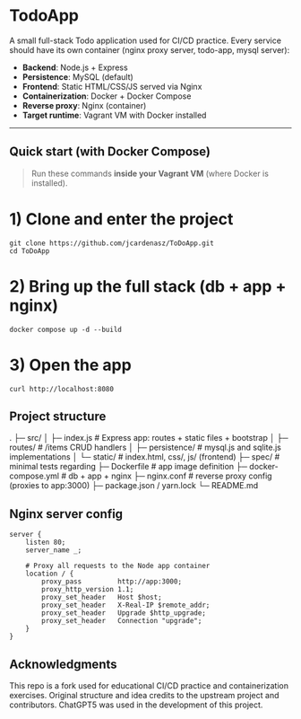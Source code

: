 # TodoApp

A small full-stack Todo application used for CI/CD practice. Every service should have its own container (nginx proxy server, todo-app, mysql server):
- **Backend**: Node.js + Express
- **Persistence**: MySQL (default)
- **Frontend**: Static HTML/CSS/JS served via Nginx
- **Containerization**: Docker + Docker Compose
- **Reverse proxy**: Nginx (container)
- **Target runtime**: Vagrant VM with Docker installed

---

## Quick start (with Docker Compose)

> Run these commands **inside your Vagrant VM** (where Docker is installed).

# 1) Clone and enter the project
```
git clone https://github.com/jcardenasz/ToDoApp.git
cd ToDoApp
```
# 2) Bring up the full stack (db + app + nginx)
```
docker compose up -d --build
```

# 3) Open the app
```
curl http://localhost:8080
```

## Project structure
.
├─ src/
│  ├─ index.js               # Express app: routes + static files + bootstrap
│  ├─ routes/                # /items CRUD handlers
│  ├─ persistence/           # mysql.js and sqlite.js implementations
│  └─ static/                # index.html, css/, js/ (frontend)
├─ spec/                     # minimal tests regarding
├─ Dockerfile                # app image definition
├─ docker-compose.yml        # db + app + nginx
├─ nginx.conf                # reverse proxy config (proxies to app:3000)
├─ package.json / yarn.lock
└─ README.md

## Nginx server config
```
server {
    listen 80;
    server_name _;

    # Proxy all requests to the Node app container
    location / {
        proxy_pass         http://app:3000;
        proxy_http_version 1.1;
        proxy_set_header   Host $host;
        proxy_set_header   X-Real-IP $remote_addr;
        proxy_set_header   Upgrade $http_upgrade;
        proxy_set_header   Connection "upgrade";
    }
}
```

## Acknowledgments

This repo is a fork used for educational CI/CD practice and containerization exercises. Original structure and idea credits to the upstream project and contributors. ChatGPT5 was used in the development of this project.